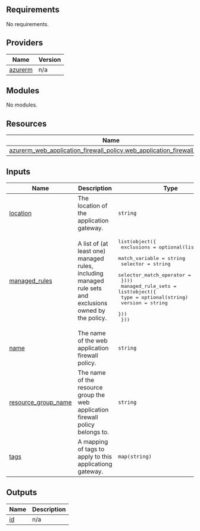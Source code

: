 <!-- BEGIN_TF_DOCS -->
## Requirements

No requirements.

## Providers

| Name | Version |
|------|---------|
| <a name="provider_azurerm"></a> [azurerm](#provider\_azurerm) | n/a |

## Modules

No modules.

## Resources

| Name | Type |
|------|------|
| [azurerm_web_application_firewall_policy.web_application_firewall_policy](https://registry.terraform.io/providers/hashicorp/azurerm/latest/docs/resources/web_application_firewall_policy) | resource |

## Inputs

| Name | Description | Type | Default | Required |
|------|-------------|------|---------|:--------:|
| <a name="input_location"></a> [location](#input\_location) | The location of the application gateway. | `string` | n/a | yes |
| <a name="input_managed_rules"></a> [managed\_rules](#input\_managed\_rules) | A list of (at least one) managed rules, including managed rule sets and exclusions owned by the policy. | <pre>list(object({<br>    exclusions = optional(list(object({<br>      match_variable          = string<br>      selector                = string<br>      selector_match_operator = string<br>    })))<br>    managed_rule_sets = list(object({<br>      type    = optional(string)<br>      version = string<br>    }))<br>  }))</pre> | n/a | yes |
| <a name="input_name"></a> [name](#input\_name) | The name of the web application firewall policy. | `string` | n/a | yes |
| <a name="input_resource_group_name"></a> [resource\_group\_name](#input\_resource\_group\_name) | The name of the resource group the web application firewall policy belongs to. | `string` | n/a | yes |
| <a name="input_tags"></a> [tags](#input\_tags) | A mapping of tags to apply to this applicationg gateway. | `map(string)` | `null` | no |

## Outputs

| Name | Description |
|------|-------------|
| <a name="output_id"></a> [id](#output\_id) | n/a |
<!-- END_TF_DOCS -->